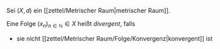 Sei $(X, d)$ ein [[zettel/Metrischer Raum|metrischer Raum]].

Eine Folge $(x_n)_{n \in \mathbb{N}} \in X$ heißt *divergent*, falls
- sie nicht [[zettel/Metrischer Raum/Folge/Konvergenz|konvergent]] ist